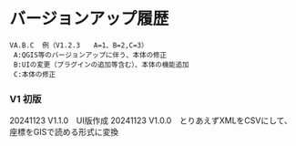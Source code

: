 # バージョンアップ履歴 
    VA.B.C  例（V1.2.3　　A=1、B=2,C=3）  
     A:QGIS等のバージョンアップに伴う、本体の修正  
     B:UIの変更（プラグインの追加等含む）、本体の機能追加  
     C:本体の修正  
### V1 初版  
20241123 V1.1.0　UI版作成
20241123 V1.0.0　とりあえずXMLをCSVにして、座標をGISで読める形式に変換
